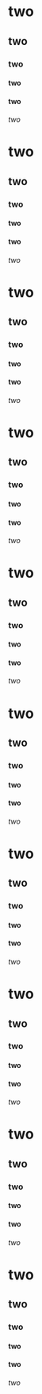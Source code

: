 # two
## two
### two
#### two
#### two
###### two
# two
## two
### two
#### two
#### two
###### two
# two
## two
### two
#### two
#### two
###### two
# two
## two
### two
#### two
#### two
###### two
# two
## two
### two
#### two
#### two
###### two
# two
## two
### two
#### two
#### two
###### two
# two
## two
### two
#### two
#### two
###### two
# two
## two
### two
#### two
#### two
###### two
# two
## two
### two
#### two
#### two
###### two
# two
## two
### two
#### two
#### two
###### two
